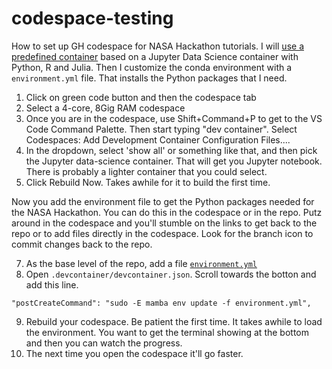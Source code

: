 # codespace-testing

How to set up GH codespace for NASA Hackathon tutorials. I will [use a predefined container](https://docs.github.com/en/codespaces/setting-up-your-project-for-codespaces/configuring-codespaces-for-your-project#using-a-predefined-container-configuration) based on a Jupyter Data Science container with Python, R and Julia. Then I customize the conda environment with a `environment.yml` file. That installs the Python packages that I need.

1. Click on green code button and then the codespace tab
2. Select a 4-core, 8Gig RAM codespace
3. Once you are in the codespace, use Shift+Command+P to get to the  VS Code Command Palette. Then start typing "dev container". Select Codespaces: Add Development Container Configuration Files....
4. In the dropdown, select 'show all' or something like that, and then pick the Jupyter data-science container. That will get you Jupyter notebook. There is probably a lighter container that you could select.
5. Click Rebuild Now. Takes awhile for it to build the first time.

Now you add the environment file to get the Python packages needed for the NASA Hackathon. You can do this in the codespace or in the repo. Putz around in the codespace and you'll stumble on the links to get back to the repo or to add files directly in the codespace. Look for the branch icon to commit changes back to the repo.

7. As the base level of the repo, add a file [`environment.yml`](https://github.com/Openscapes/codespace-testing/blob/main/environment.yml)
8. Open `.devcontainer/devcontainer.json`. Scroll towards the botton and add this line.
```
"postCreateCommand": "sudo -E mamba env update -f environment.yml",
```

9. Rebuild your codespace. Be patient the first time. It takes awhile to load the environment. You want to get the terminal showing at the bottom and then you can watch the progress.
10. The next time you open the codespace it'll go faster.
